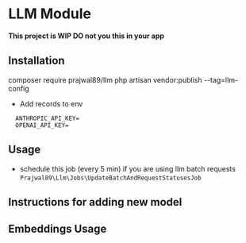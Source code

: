 # LLM Module

**This project is WIP DO not you this in your app**

## Installation

composer require prajwal89/llm
php artisan vendor:publish --tag=llm-config


- Add records to env
  
```env
  ANTHROPIC_API_KEY=
  OPENAI_API_KEY=
```

## Usage

- schedule this job (every 5 min) if you are using llm batch requests `Prajwal89\Llm\Jobs\UpdateBatchAndRequestStatusesJob`  

## Instructions for adding new model

## Embeddings Usage
